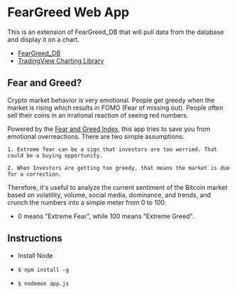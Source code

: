 # FearGreed Web App

This is an extension of FearGreed_DB that will pull data from the database and display it on a chart.

- [FearGreed_DB](https://github.com/vobos2/FearGreed_DB)
- [TradingView Charting Library](https://github.com/tradingview/lightweight-charts)

## Fear and Greed?

Crypto market behavior is very emotional. People get greedy when the market is rising which results in FOMO (Fear of missing out). People often sell their coins in an irrational reaction of seeing red numbers. 

Powered by the [Fear and Greed Index](https://alternative.me/crypto/fear-and-greed-index/), this app tries to save you from emotional overreactions. There are two simple assumptions:

    1. Extreme fear can be a sign that investors are too worried. That could be a buying opportunity.
     
    2. When Investors are getting too greedy, that means the market is due for a correction.

Therefore, it's useful to analyze the current sentiment of the Bitcoin market based on volatility, volume, social media, dominance, and trends,  and crunch the numbers into a simple meter from 0 to 100. 
 - 0 means "Extreme Fear", while 100 means "Extreme Greed".

## Instructions
- Install Node

- `$ npm install -g`

- `$ nodemon app.js`
